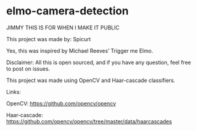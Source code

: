 # elmo-camera-detection


JIMMY THIS IS FOR WHEN I MAKE IT PUBLIC


This project was made by: Spicurt

Yes, this was inspired by Michael Reeves’ Trigger me Elmo.

Disclaimer: All this is open sourced, and if you have any question, feel free to post on issues.

This project was made using OpenCV and Haar-cascade classifiers. 


Links: 

OpenCV: https://github.com/opencv/opencv

Haar-cascade: https://github.com/opencv/opencv/tree/master/data/haarcascades
